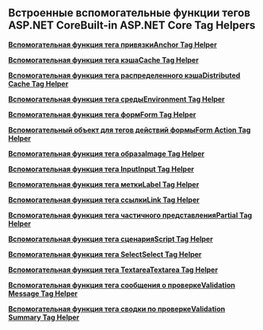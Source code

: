 ## <a name="built-in-aspnet-core-tag-helpers"></a><span data-ttu-id="5aeaf-101">Встроенные вспомогательные функции тегов ASP.NET Core</span><span class="sxs-lookup"><span data-stu-id="5aeaf-101">Built-in ASP.NET Core Tag Helpers</span></span>

<span data-ttu-id="5aeaf-102">**[Вспомогательная функция тега привязки](xref:mvc/views/tag-helpers/builtin-th/anchor-tag-helper)**</span><span class="sxs-lookup"><span data-stu-id="5aeaf-102">**[Anchor Tag Helper](xref:mvc/views/tag-helpers/builtin-th/anchor-tag-helper)**</span></span>

<span data-ttu-id="5aeaf-103">**[Вспомогательная функция тега кэша](xref:mvc/views/tag-helpers/builtin-th/cache-tag-helper)**</span><span class="sxs-lookup"><span data-stu-id="5aeaf-103">**[Cache Tag Helper](xref:mvc/views/tag-helpers/builtin-th/cache-tag-helper)**</span></span>

<span data-ttu-id="5aeaf-104">**[Вспомогательная функция тега распределенного кэша](xref:mvc/views/tag-helpers/builtin-th/distributed-cache-tag-helper)**</span><span class="sxs-lookup"><span data-stu-id="5aeaf-104">**[Distributed Cache Tag Helper](xref:mvc/views/tag-helpers/builtin-th/distributed-cache-tag-helper)**</span></span>

<span data-ttu-id="5aeaf-105">**[Вспомогательная функция тега среды](xref:mvc/views/tag-helpers/builtin-th/environment-tag-helper)**</span><span class="sxs-lookup"><span data-stu-id="5aeaf-105">**[Environment Tag Helper](xref:mvc/views/tag-helpers/builtin-th/environment-tag-helper)**</span></span>

<span data-ttu-id="5aeaf-106">**[Вспомогательная функция тега форм](xref:mvc/views/working-with-forms#the-form-tag-helper)**</span><span class="sxs-lookup"><span data-stu-id="5aeaf-106">**[Form Tag Helper](xref:mvc/views/working-with-forms#the-form-tag-helper)**</span></span>

<span data-ttu-id="5aeaf-107">**[Вспомогательный объект для тегов действий формы](xref:mvc/views/working-with-forms#the-form-action-tag-helper)**</span><span class="sxs-lookup"><span data-stu-id="5aeaf-107">**[Form Action Tag Helper](xref:mvc/views/working-with-forms#the-form-action-tag-helper)**</span></span>

<span data-ttu-id="5aeaf-108">**[Вспомогательная функция тега образа](xref:mvc/views/tag-helpers/builtin-th/image-tag-helper)**</span><span class="sxs-lookup"><span data-stu-id="5aeaf-108">**[Image Tag Helper](xref:mvc/views/tag-helpers/builtin-th/image-tag-helper)**</span></span>

<span data-ttu-id="5aeaf-109">**[Вспомогательная функция тега Input](xref:mvc/views/working-with-forms#the-input-tag-helper)**</span><span class="sxs-lookup"><span data-stu-id="5aeaf-109">**[Input Tag Helper](xref:mvc/views/working-with-forms#the-input-tag-helper)**</span></span>

<span data-ttu-id="5aeaf-110">**[Вспомогательная функция тега метки](xref:mvc/views/working-with-forms#the-label-tag-helper)**</span><span class="sxs-lookup"><span data-stu-id="5aeaf-110">**[Label Tag Helper](xref:mvc/views/working-with-forms#the-label-tag-helper)**</span></span>

<span data-ttu-id="5aeaf-111">**[Вспомогательная функция тега ссылки](xref:mvc/views/tag-helpers/builtin-th/link-tag-helper)**</span><span class="sxs-lookup"><span data-stu-id="5aeaf-111">**[Link Tag Helper](xref:mvc/views/tag-helpers/builtin-th/link-tag-helper)**</span></span>

<span data-ttu-id="5aeaf-112">**[Вспомогательная функция тега частичного представления](xref:mvc/views/tag-helpers/builtin-th/partial-tag-helper)**</span><span class="sxs-lookup"><span data-stu-id="5aeaf-112">**[Partial Tag Helper](xref:mvc/views/tag-helpers/builtin-th/partial-tag-helper)**</span></span>

<span data-ttu-id="5aeaf-113">**[Вспомогательная функция тега сценария](xref:mvc/views/tag-helpers/builtin-th/script-tag-helper)**</span><span class="sxs-lookup"><span data-stu-id="5aeaf-113">**[Script Tag Helper](xref:mvc/views/tag-helpers/builtin-th/script-tag-helper)**</span></span>

<span data-ttu-id="5aeaf-114">**[Вспомогательная функция тега Select](xref:mvc/views/working-with-forms#the-select-tag-helper)**</span><span class="sxs-lookup"><span data-stu-id="5aeaf-114">**[Select Tag Helper](xref:mvc/views/working-with-forms#the-select-tag-helper)**</span></span>

<span data-ttu-id="5aeaf-115">**[Вспомогательная функция тега Textarea](xref:mvc/views/working-with-forms#the-textarea-tag-helper)**</span><span class="sxs-lookup"><span data-stu-id="5aeaf-115">**[Textarea Tag Helper](xref:mvc/views/working-with-forms#the-textarea-tag-helper)**</span></span>

<span data-ttu-id="5aeaf-116">**[Вспомогательная функция тега сообщения о проверке](xref:mvc/views/working-with-forms#the-validation-message-tag-helper)**</span><span class="sxs-lookup"><span data-stu-id="5aeaf-116">**[Validation Message Tag Helper](xref:mvc/views/working-with-forms#the-validation-message-tag-helper)**</span></span>

<span data-ttu-id="5aeaf-117">**[Вспомогательная функция тега сводки по проверке](xref:mvc/views/working-with-forms#the-validation-summary-tag-helper)**</span><span class="sxs-lookup"><span data-stu-id="5aeaf-117">**[Validation Summary Tag Helper](xref:mvc/views/working-with-forms#the-validation-summary-tag-helper)**</span></span>
